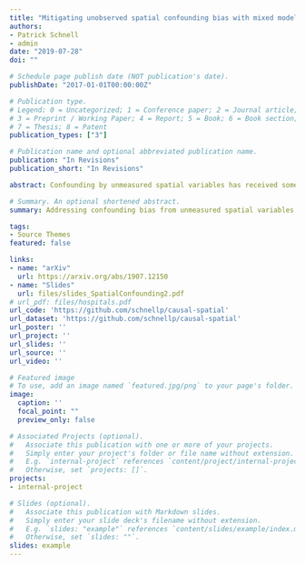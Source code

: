 ```yaml
---
title: "Mitigating unobserved spatial confounding bias with mixed models"
authors:
- Patrick Schnell
- admin
date: "2019-07-28"
doi: ""

# Schedule page publish date (NOT publication's date).
publishDate: "2017-01-01T00:00:00Z"

# Publication type.
# Legend: 0 = Uncategorized; 1 = Conference paper; 2 = Journal article;
# 3 = Preprint / Working Paper; 4 = Report; 5 = Book; 6 = Book section;
# 7 = Thesis; 8 = Patent
publication_types: ["3"]

# Publication name and optional abbreviated publication name.
publication: "In Revisions"
publication_short: "In Revisions"

abstract: Confounding by unmeasured spatial variables has received some attention in the spatial statistics and causal inference literatures, but concepts and approaches have remained largely separated. In this paper, we aim to bridge these distinct strands of statistics by considering unmeasured spatial confounding within a formal causal inference framework, and estimating effects using modifications of outcome regression tools popular within the spatial literature. First, we show that using spatially correlated random effects in the outcome model, an approach common among spatial statisticians, does not mitigate bias due to spatial confounding. Motivated by the bias term of commonly-used estimators, we propose an affine estimator which addresses this deficiency. We discuss how unbiased estimation of causal parameters in the presence of unmeasured spatial confounding can only be achieved under an untestable set of assumptions which will often be application-specific. We provide one set of assumptions that is sufficient for identification of the causal effect based on the observed data. These assumptions describe how the exposure and outcome of interest relate to the unmeasured variables. Estimation of the model components necessary for unbiased estimation of the causal effect proceeds using tools common in the spatial statistics literature, and specifically via a regularized restricted maximum likelihood approach employing weakly informative priors to avoid degenerate estimates. This work is motivated by and used to estimate the causal effect of county-level (a) exposure to emissions from coal-powered electricity generating units, and (b) relative humidity on particulate matter across the New England area in the United States, and to investigate the potential threat from unmeasured spatial confounders in this context.

# Summary. An optional shortened abstract.
summary: Addressing confounding bias from unmeasured spatial variables using mixed models.

tags:
- Source Themes
featured: false

links:
- name: "arXiv"
  url: https://arxiv.org/abs/1907.12150
- name: "Slides"
  url: files/slides_SpatialConfounding2.pdf
# url_pdf: files/hospitals.pdf
url_code: 'https://github.com/schnellp/causal-spatial'
url_dataset: 'https://github.com/schnellp/causal-spatial'
url_poster: ''
url_project: ''
url_slides: ''
url_source: ''
url_video: ''

# Featured image
# To use, add an image named `featured.jpg/png` to your page's folder. 
image:
  caption: ''
  focal_point: ""
  preview_only: false

# Associated Projects (optional).
#   Associate this publication with one or more of your projects.
#   Simply enter your project's folder or file name without extension.
#   E.g. `internal-project` references `content/project/internal-project/index.md`.
#   Otherwise, set `projects: []`.
projects:
- internal-project

# Slides (optional).
#   Associate this publication with Markdown slides.
#   Simply enter your slide deck's filename without extension.
#   E.g. `slides: "example"` references `content/slides/example/index.md`.
#   Otherwise, set `slides: ""`.
slides: example
---
```


